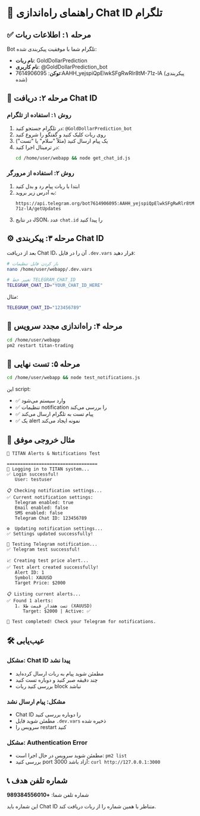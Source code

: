# 🤖 راهنمای راه‌اندازی Chat ID تلگرام

## ✅ مرحله ۱: اطلاعات ربات
Bot تلگرام شما با موفقیت پیکربندی شده:
- **نام ربات**: GoldDollarPrediction
- **نام کاربری**: @GoldDollarPrediction_bot
- **توکن**: 7614906095:AAHH_yejspiQpElwkSFgRwRlr8tM-71z-lA (پیکربندی شده)

## 📱 مرحله ۲: دریافت Chat ID

### روش ۱: استفاده از تلگرام
1. در تلگرام جستجو کنید: `@GoldDollarPrediction_bot`
2. روی ربات کلیک کنید و گفتگو را شروع کنید
3. یک پیام ارسال کنید (مثلاً "سلام" یا "تست")
4. در ترمینال اجرا کنید:
   ```bash
   cd /home/user/webapp && node get_chat_id.js
   ```

### روش ۲: استفاده از مرورگر
1. ابتدا با ربات پیام رد و بدل کنید
2. به آدرس زیر بروید:
   ```
   https://api.telegram.org/bot7614906095:AAHH_yejspiQpElwkSFgRwRlr8tM-71z-lA/getUpdates
   ```
3. در نتایج JSON، عدد `chat.id` را پیدا کنید

## ⚙️  مرحله ۳: پیکربندی Chat ID

بعد از دریافت Chat ID، آن را در فایل `.dev.vars` قرار دهید:

```bash
# باز کردن فایل تنظیمات
nano /home/user/webapp/.dev.vars

# تغییر خط TELEGRAM_CHAT_ID
TELEGRAM_CHAT_ID="YOUR_CHAT_ID_HERE"
```

مثال:
```bash
TELEGRAM_CHAT_ID="123456789"
```

## 🔄 مرحله ۴: راه‌اندازی مجدد سرویس

```bash
cd /home/user/webapp
pm2 restart titan-trading
```

## 🧪 مرحله ۵: تست نهایی

```bash
cd /home/user/webapp && node test_notifications.js
```

این script:
- ✅ وارد سیستم می‌شود
- ✅ تنظیمات notification را بررسی می‌کند  
- ✅ پیام تست به تلگرام ارسال می‌کند
- ✅ یک alert نمونه ایجاد می‌کند

## 🎯 مثال خروجی موفق

```
🚀 TITAN Alerts & Notifications Test

==================================
🔐 Logging in to TITAN system...
✅ Login successful!
   User: testuser

📋 Checking notification settings...
✅ Current notification settings:
   Telegram enabled: true
   Email enabled: false
   SMS enabled: false
   Telegram Chat ID: 123456789

⚙️  Updating notification settings...
✅ Settings updated successfully!

🧪 Testing Telegram notification...
✅ Telegram test successful!

📈 Creating test price alert...
✅ Test alert created successfully!
   Alert ID: 1
   Symbol: XAUUSD
   Target Price: $2000

📋 Listing current alerts...
✅ Found 1 alerts:
   1. تست هشدار قیمت طلا (XAUUSD)
      Target: $2000 | Active: ✅

🎉 Test completed! Check your Telegram for notifications.
```

## 🛠 عیب‌یابی

### مشکل: Chat ID پیدا نشد
- مطمئن شوید پیام به ربات ارسال کرده‌اید
- چند دقیقه صبر کنید و دوباره تست کنید
- بررسی کنید ربات block نباشد

### مشکل: پیام ارسال نشد  
- Chat ID را دوباره بررسی کنید
- مطمئن شوید فایل `.dev.vars` ذخیره شده
- سرویس را restart کنید

### مشکل: Authentication Error
- مطمئن شوید سرویس در حال اجرا است: `pm2 list`
- بررسی کنید port 3000 آزاد باشد: `curl http://127.0.0.1:3000`

## 📞 شماره تلفن هدف
شماره تلفن شما: **+989384556010**

این شماره باید Chat ID متناظر با همین شماره را از ربات دریافت کند.